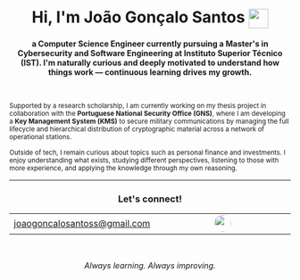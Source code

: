 <h1 align="center">
   Hi, I'm João Gonçalo Santos
  <img src="https://media.giphy.com/media/hvRJCLFzcasrR4ia7z/giphy.gif" width="35" style="vertical-align: middle;" />
</h1>

<strong><p align="center">
  a Computer Science Engineer currently pursuing a Master's in Cybersecurity and Software Engineering at Instituto Superior Técnico (IST). I'm naturally curious and deeply motivated to understand how things work — continuous learning drives my growth.
</p></strong>
<br>
<p><small>
  Supported by a research scholarship, I am currently working on my thesis project in collaboration with the <strong>Portuguese National Security Office (GNS)</strong>, where I am developing a <strong>Key Management System (KMS)</strong> to secure military communications by managing the full lifecycle and hierarchical distribution of cryptographic material across a network of operational stations.

  Outside of tech, I remain curious about topics such as personal finance and investments. I enjoy understanding what exists, studying different perspectives, listening to those with more experience, and applying the knowledge through my own reasoning. 
</small></p>

---

<div align="center">

<h3>Let's connect!</h3>

<table width="80%">
  <tr>
    <td align="center" width="50%">
      <a href="mailto:joaogoncalosantoss@gmail.com">joaogoncalosantoss@gmail.com</a>
    </td>
    <td align="center" width="50%">
      <a href="https://www.linkedin.com/in/joaogoncalosantos/" target="_blank">
        <img src="https://cdn.jsdelivr.net/gh/devicons/devicon/icons/linkedin/linkedin-original.svg" width="30" style="border-radius: 50%;" />
      </a>
    </td>
  </tr>
</table>

</div>

<br>

<p align="center"><i>
Always learning. Always improving.
</i></p>
